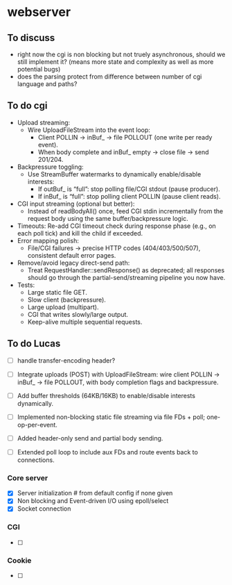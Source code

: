 # webserver

## To discuss
- right now the cgi is non blocking but not truely asynchronous, should we still implement it? (means more state and complexity as well as more potential bugs)
- does the parsing protect from difference between number of cgi language and paths?

## To do cgi 

* Upload streaming:
	* Wire UploadFileStream into the event loop:
		* Client POLLIN → inBuf_ → file POLLOUT (one write per ready event).
		* When body complete and inBuf_ empty → close file → send 201/204.
* Backpressure toggling:
	* Use StreamBuffer watermarks to dynamically enable/disable interests:
		* If outBuf_ is “full”: stop polling file/CGI stdout (pause producer).
		* If inBuf_ is “full”: stop polling client POLLIN (pause client reads).
* CGI input streaming (optional but better):
	* Instead of readBodyAll() once, feed CGI stdin incrementally from the request body using the same buffer/backpressure logic.
* Timeouts:
	Re-add CGI timeout check during response phase (e.g., on each poll tick) and kill the child if exceeded.
* Error mapping polish:
	* File/CGI failures → precise HTTP codes (404/403/500/507), consistent default error pages.
* Remove/avoid legacy direct-send path:
	* Treat RequestHandler::sendResponse() as deprecated; all responses should go through the partial-send/streaming pipeline 	you now have.
* Tests:
	* Large static file GET.
	* Slow client (backpressure).
	* Large upload (multipart).
	* CGI that writes slowly/large output.
	* Keep-alive multiple sequential requests.

## To do Lucas ## 
- [ ] handle transfer-encoding header?
- [ ] Integrate uploads (POST) with UploadFileStream: wire client POLLIN → inBuf_ → file POLLOUT, with body completion flags and backpressure.
- [ ] Add buffer thresholds (64KB/16KB) to enable/disable interests dynamically.
- [ ] Implemented non-blocking static file streaming via file FDs + poll; one-op-per-event.
- [ ] Added header-only send and partial body sending.
- [ ] Extended poll loop to include aux FDs and route events back to connections.


### Core server ###
- [x] Server initialization # from default config if none given
- [x] Non blocking and Event-driven I/O using epoll/select
- [x] Socket connection

### CGI ###
- [ ]

### Cookie ###
- [ ]
